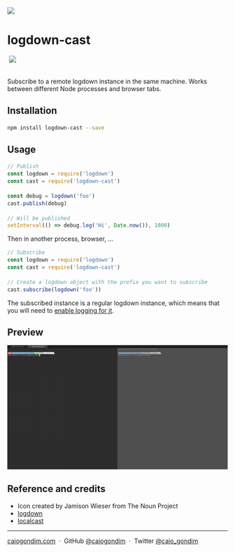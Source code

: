 <img src="http://rawgit.com/caiogondim/logdown-cast.js/master/logo/banner.svg" />

# logdown-cast

<div>
  <a href="https://www.npmjs.com/package/logdown-cast"><img src="https://img.shields.io/npm/v/logdown-cast.svg" /></a>
</div>

<br>

Subscribe to a remote logdown instance in the same machine. Works between
different Node processes and browser tabs.

## Installation

```bash
npm install logdown-cast --save
```

## Usage

```js
// Publish
const logdown = require('logdown')
const cast = require('logdown-cast')

const debug = logdown('foo')
cast.publish(debug)

// Will be published
setInterval(() => debug.log('Hi', Date.now()), 1000)
```

Then in another process, browser, ...

```js
// Subscribe
const logdown = require('logdown')
const cast = require('logdown-cast')

// Create a logdown object with the prefix you want to subscribe
cast.subscribe(logdown('foo'))
```

The subscribed instance is a regular logdown instance, which means that you will
need to [enable logging for it](https://github.com/caiogondim/logdown.js#enablingdisabling-instances).

## Preview

<a href="https://www.youtube.com/watch?v=eIjWB-kV-uU&feature=youtu.be">
  <img src="./preview.gif" />
</a>

## Reference and credits
- Icon created by Jamison Wieser from The Noun Project
- [logdown](https://github.com/caiogondim/logdown.js)
- [localcast](https://github.com/mafintosh/localcast)

---

[caiogondim.com](https://caiogondim.com) &nbsp;&middot;&nbsp;
GitHub [@caiogondim](https://github.com/caiogondim) &nbsp;&middot;&nbsp;
Twitter [@caio_gondim](https://twitter.com/caio_gondim)
